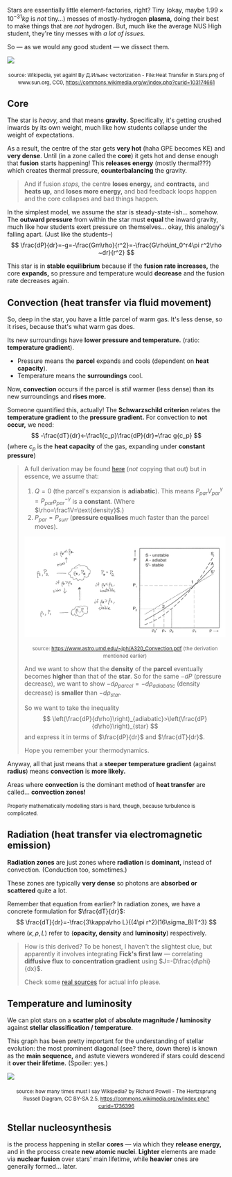 Stars are essentially little element-factories, right? Tiny (okay, maybe $1.99\times 10^{-31}kg$ is *not* tiny…) messes of mostly-hydrogen **plasma,** doing their best to make things that are *not* hydrogen. But, much like the average NUS High student, they're tiny messes with *a lot of issues.*

So — as we would any good student — we dissect them.

<img src="https://upload.wikimedia.org/wikipedia/commons/thumb/b/b9/Heat_Transfer_in_Stars-en.svg/2880px-Heat_Transfer_in_Stars-en.svg.png" />

<p style="text-align:center"><small>source: Wikipedia, yet again! By Д.Ильин: vectorization - File:Heat Transfer in Stars.png of www.sun.org, CC0, <a href="https://commons.wikimedia.org/w/index.php?curid=103174661">https://commons.wikimedia.org/w/index.php?curid=103174661</a></small></p>

## Core

The star is *heavy,* and that means **gravity.** Specifically, it's getting crushed inwards by its own weight, much like how students collapse under the weight of expectations. 

As a result, the centre of the star gets **very hot** (haha GPE becomes KE) and **very dense**. Until (in a zone called the **core**) it gets hot and dense enough that **fusion** starts happening! This **releases energy** (mostly thermal???) which creates thermal pressure, **counterbalancing** the gravity. 

> And if fusion *stops,* the centre **loses energy,** and **contracts,** and **heats up,** and **loses more energy,** and bad feedback loops happen and the core collapses and bad things happen.

In the simplest model, we assume the star is steady-state-ish… somehow. The **outward pressure** from within the star must **equal** the inward gravity, much like how students exert pressure on themselves… okay, this analogy's falling apart. (Just like the students–)
$$
\frac{dP}{dr}=-g=-\frac{Gm\rho}{r^2}=-\frac{G\rho\int_0^r4\pi r^2\rho ~dr}{r^2}
$$

This star is in **stable equilibrium** because if the **fusion rate increases,** the core **expands,** so pressure and temperature would **decrease** and the fusion rate decreases again.

## Convection (heat transfer via fluid movement)

So, deep in the star, you have a little parcel of warm gas. It's less dense, so it rises, because that's what warm gas does.

Its new surroundings have **lower pressure and temperature.** (ratio: **temperature gradient**).

- Pressure means the **parcel** expands and cools (dependent on **heat capacity**).
- Temperature means the **surroundings** cool.

Now, **convection** occurs if the parcel is *still* warmer (less dense) than its new surroundings and **rises more.** 

Someone quantified this, actually! The **Schwarzschild criterion** relates the **temperature gradient** to the **pressure gradient.** For convection to **not occur,** we need:
$$
-\frac{dT}{dr}<-\frac1{c_p}\frac{dP}{dr}=\frac g{c_p}
$$
(where $c_p$ is the **heat capacity** of the gas, expanding under **constant pressure**)

> A full derivation may be found [here](https://www.astro.umd.edu/~jph/A320_Convection.pdf) (*not* copying that out) but in essence, we assume that: 
>
> 1. $Q=0$ (the parcel's expansion is **adiabatic**). This means $P_{par}V_{par}^\gamma=P_{par}\rho_{par}^{-\gamma}$ is a **constant**. (Where $\rho=\frac1V=\text{density}$.)
> 2. $P_{par}=P_{surr}$ (**pressure equalises** much faster than the parcel moves). 
>
> ![](/static/blobnt.png)
>
> <p style="text-align:center"><small>source: <a href="https://www.astro.umd.edu/~jph/A320_Convection.pdf">https://www.astro.umd.edu/~jph/A320_Convection.pdf</a> (the derivation mentioned earlier)</small></p>
>
> And we want to show that the **density** of the **parcel** eventually becomes **higher** than that of the **star**. So for the same $-dP$ (pressure decrease), we want to show $-d\rho_{parcel}=-d\rho_{adiabatic}$ (density decrease) is **smaller** than $-d\rho_{star}$.
>
> So we want to take the inequality
> $$
> \left(\frac{dP}{d\rho}\right)_{adiabatic}>\left(\frac{dP}{d\rho}\right)_{star}
> $$
> and express it in terms of $\frac{dP}{dr}$ and $\frac{dT}{dr}$.
>
> Hope you remember your thermodynamics.

Anyway, all that just means that a **steeper temperature gradient** (against **radius**) means **convection** is **more likely.** 

Areas where **convection** is the dominant method of **heat transfer** are called… **convection zones!** 

<small>Properly mathematically modelling stars is hard, though, because turbulence is complicated.</small>

## Radiation (heat transfer via electromagnetic emission)

**Radiation zones** are just zones where **radiation** is **dominant,** instead of convection. (Conduction too, sometimes.)

These zones are typically **very dense** so photons are **absorbed or scattered** quite a lot.

Remember that equation from earlier? In radiation zones, we have a concrete formulation for $\frac{dT}{dr}$:
$$
\frac{dT}{dr}=-\frac{3\kappa\rho L}{(4\pi r^2)(16\sigma_B)T^3}
$$
where ($\kappa,\rho,L$) refer to (**opacity, density** and **luminosity**) respectively.

> How is this derived? To be honest, I haven't the slightest clue, but apparently it involves integrating **Fick's first law** — correlating **diffusive flux** to **concentration gradient** using $J=-D\frac{d\phi}{dx}$. 
>
> Check some [real sources](https://en.wikipedia.org/wiki/Radiation_zone) for actual info please.

## Temperature and luminosity

We can plot stars on a **scatter plot** of **absolute magnitude / luminosity** against **stellar classification / temperature**. 

This graph has been pretty important for the understanding of stellar evolution: the most prominent diagonal (see? there, down there) is known as the **main sequence,** and astute viewers wondered if stars could descend it **over their lifetime.** (Spoiler: yes.)

<img class="noinvert" src="https://upload.wikimedia.org/wikipedia/commons/6/6b/HRDiagram.png" />

<p style="text-align:center"><small>source: how many times must I say Wikipedia? by Richard Powell - The Hertzsprung Russell Diagram, CC BY-SA 2.5, <a href="https://commons.wikimedia.org/w/index.php?curid=1736396">https://commons.wikimedia.org/w/index.php?curid=1736396</a></small></p>


## Stellar nucleosynthesis

is the process happening in stellar **cores** — via which they **release energy,** and in the process create **new atomic nuclei**. **Lighter** elements are made via **nuclear fusion** over stars' main lifetime, while **heavier** ones are generally formed… later.
